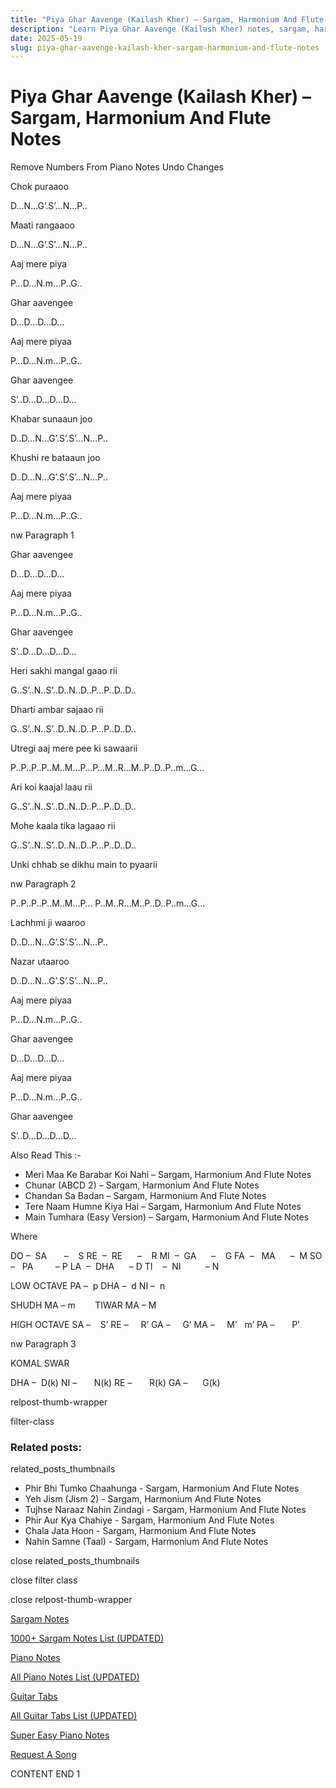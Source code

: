 ```yaml
---
title: "Piya Ghar Aavenge (Kailash Kher) – Sargam, Harmonium And Flute Notes"
description: "Learn Piya Ghar Aavenge (Kailash Kher) notes, sargam, harmonium notations and flute notes. Easy step-by-step tutorial for beginners."
date: 2025-05-19
slug: piya-ghar-aavenge-kailash-kher-sargam-harmonium-and-flute-notes
---
```


# Piya Ghar Aavenge (Kailash Kher) – Sargam, Harmonium And Flute Notes

Remove Numbers From Piano Notes
Undo Changes

Chok puraaoo

D…N…G’.S’…N…P..

Maati rangaaoo

D…N…G’.S’…N…P..

Aaj mere piya

P…D…N.m…P..G..

Ghar aavengee

D…D…D…D…

Aaj mere piyaa

P…D…N.m…P..G..

Ghar aavengee

S’..D…D…D…D…

Khabar sunaaun joo

D..D…N…G’.S’.S’…N…P..

Khushi re bataaun joo

D..D…N…G’.S’.S’…N…P..

Aaj mere piyaa

P…D…N.m…P..G..

nw Paragraph 1

Ghar aavengee

D…D…D…D…

Aaj mere piyaa

P…D…N.m…P..G..

Ghar aavengee

S’..D…D…D…D…

Heri sakhi mangal gaao rii

G..S’..N..S’..D..N..D..P…P..D..D..

Dharti ambar sajaao rii

G..S’..N..S’..D..N..D..P…P..D..D..

Utregi aaj mere pee ki sawaarii

P..P..P..P..M..M…P…P…M..R…M..P..D..P..m…G…

Ari koi kaajal laau rii

G..S’..N..S’..D..N..D..P…P..D..D..

Mohe kaala tika lagaao rii

G..S’..N..S’..D..N..D..P…P..D..D..

Unki chhab se dikhu main to pyaarii

nw Paragraph 2

P..P..P..P..M..M…P… P..M..R…M..P..D..P..m…G…

Lachhmi ji waaroo

D..D…N…G’.S’.S’…N…P..

Nazar utaaroo

D..D…N…G’.S’.S’…N…P..

Aaj mere piyaa

P…D…N.m…P..G..

Ghar aavengee

D…D…D…D…

Aaj mere piyaa

P…D…N.m…P..G..

Ghar aavengee

S’..D…D…D…D…

Also Read This :-

* Meri Maa Ke Barabar Koi Nahi – Sargam, Harmonium And Flute Notes
* Chunar (ABCD 2) – Sargam, Harmonium And Flute Notes
* Chandan Sa Badan – Sargam, Harmonium And Flute Notes
* Tere Naam Humne Kiya Hai – Sargam, Harmonium And Flute Notes
* Main Tumhara (Easy Version) – Sargam, Harmonium And Flute Notes

Where

DO –  SA       –    S
RE  –  RE      –    R
MI  –  GA      –    G
FA  –   MA      –  M
SO  –   PA         – P
LA  –  DHA      – D
TI    –  NI          – N

LOW OCTAVE
PA –  p
DHA –  d
NI –  n

SHUDH MA – m        TIWAR MA – M

HIGH OCTAVE
SA –    S’
RE –     R’
GA –     G’
MA –     M’   m’
PA –       P’

nw Paragraph 3

KOMAL SWAR

DHA –  D(k)
NI –       N(k)
RE –       R(k)
GA –      G(k)

relpost-thumb-wrapper

filter-class

### Related posts:

related_posts_thumbnails

* Phir Bhi Tumko Chaahunga - Sargam, Harmonium And Flute Notes
* Yeh Jism (Jism 2) - Sargam, Harmonium And Flute Notes
* Tujhse Naraaz Nahin Zindagi - Sargam, Harmonium And Flute Notes
* Phir Aur Kya Chahiye - Sargam, Harmonium And Flute Notes
* Chala Jata Hoon - Sargam, Harmonium And Flute Notes
* Nahin Samne (Taal) - Sargam, Harmonium And Flute Notes

close related_posts_thumbnails

close filter class

close relpost-thumb-wrapper

[Sargam Notes](https://www.notationsworld.com/sargam-notes.html)

[1000+ Sargam Notes List (UPDATED)](https://www.notationsworld.com/all-songs-list-sargam-notes.html)

[Piano Notes](https://www.notationsworld.com/piano-notes.html)

[All Piano Notes List (UPDATED)](https://www.notationsworld.com/all-songs-list-piano-notes.html)

[Guitar Tabs](https://www.notationsworld.com/guitar-tabs.html)

[All Guitar Tabs List (UPDATED)](https://www.notationsworld.com/all-songs-list-guitar-tabs.html)

[Super Easy Piano Notes](https://studywall.in/)

[Request A Song](https://www.notationsworld.com/request-a-song.html)

CONTENT END 1

